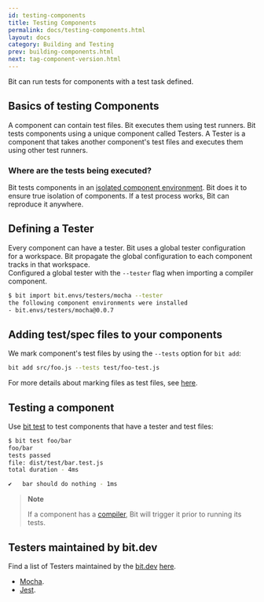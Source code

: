 ```yaml
---
id: testing-components
title: Testing Components
permalink: docs/testing-components.html
layout: docs
category: Building and Testing
prev: building-components.html
next: tag-component-version.html
---
```


Bit can run tests for components with a test task defined.

## Basics of testing Components

A component can contain test files. Bit executes them using test runners. Bit tests components using a unique component called Testers. A Tester is a component that takes another component's test files and executes them using other test runners.

### Where are the tests being executed?

Bit tests components in an [isolated component environment](/docs/ext-concepts.html#what-is-an-isolated-component-environment). Bit does it to ensure true isolation of components. If a test process works, Bit can reproduce it anywhere.

## Defining a Tester

Every component can have a tester. Bit uses a global tester configuration for a workspace. Bit propagate the global configuration to each component tracks in that workspace.  
Configured a global tester with the `--tester` flag when importing a compiler component.

```bash
$ bit import bit.envs/testers/mocha --tester
the following component environments were installed
- bit.envs/testers/mocha@0.0.7
```

## Adding test/spec files to your components

We mark component's test files by using the `--tests` option for `bit add`:

```bash
bit add src/foo.js --tests test/foo-test.js
```

For more details about marking files as test files, see [here](/docs/cli-add.html#tracking-a-component-with-a-test-file).

## Testing a component

Use [bit test](/docs/cli-test.html) to test components that have a tester and test files:

```bash
$ bit test foo/bar
foo/bar
tests passed
file: dist/test/bar.test.js
total duration - 4ms

✔   bar should do nothing - 1ms
```

> **Note**
>
> If a component has a [compiler](/docs/building-components.html), Bit will trigger it prior to running its tests.

## Testers maintained by bit.dev

Find a list of Testers maintained by the [bit.dev](https://bit.dev) [here](https://bit.dev/bit/envs).

- [Mocha](https://bit.dev/bit/envs/testers/mocha).
- [Jest](https://bit.dev/bit/envs/testers/jest).